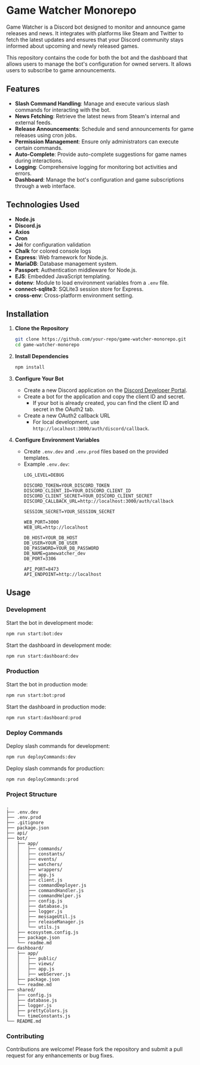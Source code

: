 # Game Watcher Monorepo

Game Watcher is a Discord bot designed to monitor and announce game releases and news. It integrates with platforms like Steam and Twitter to fetch the latest updates and ensures that your Discord community stays informed about upcoming and newly released games.

This repository contains the code for both the bot and the dashboard that allows users to manage the bot's configuration for owned servers. It allows users to subscribe to game announcements.

## Features

- **Slash Command Handling**: Manage and execute various slash commands for interacting with the bot.
- **News Fetching**: Retrieve the latest news from Steam's internal and external feeds.
- **Release Announcements**: Schedule and send announcements for game releases using cron jobs.
- **Permission Management**: Ensure only administrators can execute certain commands.
- **Auto-Complete**: Provide auto-complete suggestions for game names during interactions.
- **Logging**: Comprehensive logging for monitoring bot activities and errors.
- **Dashboard**: Manage the bot's configuration and game subscriptions through a web interface.

## Technologies Used

- **Node.js**
- **Discord.js**
- **Axios**
- **Cron**
- **Joi** for configuration validation
- **Chalk** for colored console logs
- **Express**: Web framework for Node.js.
- **MariaDB**: Database management system.
- **Passport**: Authentication middleware for Node.js.
- **EJS**: Embedded JavaScript templating.
- **dotenv**: Module to load environment variables from a `.env` file.
- **connect-sqlite3**: SQLite3 session store for Express.
- **cross-env**: Cross-platform environment setting.

## Installation

1. **Clone the Repository**
    ```sh
    git clone https://github.com/your-repo/game-watcher-monorepo.git
    cd game-watcher-monorepo
    ```

2. **Install Dependencies**
    ```sh
    npm install
    ```

3. **Configure Your Bot**
    - Create a new Discord application on the [Discord Developer Portal](https://discord.com/developers/applications).
    - Create a bot for the application and copy the client ID and secret.
        - If your bot is already created, you can find the client ID and secret in the OAuth2 tab.
    - Create a new OAuth2 callback URL
        - For local development, use `http://localhost:3000/auth/discord/callback`.

4. **Configure Environment Variables**
    - Create `.env.dev` and `.env.prod` files based on the provided templates.
    - Example `.env.dev`:
        ```
        LOG_LEVEL=DEBUG

        DISCORD_TOKEN=YOUR_DISCORD_TOKEN
        DISCORD_CLIENT_ID=YOUR_DISCORD_CLIENT_ID
        DISCORD_CLIENT_SECRET=YOUR_DISCORD_CLIENT_SECRET
        DISCORD_CALLBACK_URL=http://localhost:3000/auth/callback

        SESSION_SECRET=YOUR_SESSION_SECRET

        WEB_PORT=3000
        WEB_URL=http://localhost

        DB_HOST=YOUR_DB_HOST
        DB_USER=YOUR_DB_USER
        DB_PASSWORD=YOUR_DB_PASSWORD
        DB_NAME=gamewatcher_dev
        DB_PORT=3306

        API_PORT=8473
        API_ENDPOINT=http://localhost
        ```

## Usage

### Development

Start the bot in development mode:
```sh
npm run start:bot:dev
```

Start the dashboard in development mode:
```sh
npm run start:dashboard:dev
```

### Production

Start the bot in production mode:
```sh
npm run start:bot:prod
```

Start the dashboard in production mode:
```sh
npm run start:dashboard:prod
```

### Deploy Commands

Deploy slash commands for development:
```sh
npm run deployCommands:dev
```

Deploy slash commands for production:
```sh
npm run deployCommands:prod
```

### Project Structure

```
.
├── .env.dev
├── .env.prod
├── .gitignore
├── package.json
├── api/
├── bot/
│   ├── app/
│   │   ├── commands/
│   │   ├── constants/
│   │   ├── events/
│   │   ├── watchers/
│   │   ├── wrappers/
│   │   ├── app.js
│   │   ├── client.js
│   │   ├── commandDeployer.js
│   │   ├── commandHandler.js
│   │   ├── commandHelper.js
│   │   ├── config.js
│   │   ├── database.js
│   │   ├── logger.js
│   │   ├── messageUtil.js
│   │   ├── releaseManager.js
│   │   └── utils.js
│   ├── ecosystem.config.js
│   ├── package.json
│   └── readme.md
├── dashboard/
│   ├── app/
│   │   ├── public/
│   │   ├── views/
│   │   ├── app.js
│   │   ├── webServer.js
│   ├── package.json
│   └── readme.md
├── shared/
│   ├── config.js
│   ├── database.js
│   ├── logger.js
│   ├── prettyColors.js
│   └── timeConstants.js
└── README.md
```

### Contributing

Contributions are welcome! Please fork the repository and submit a pull request for any enhancements or bug fixes.